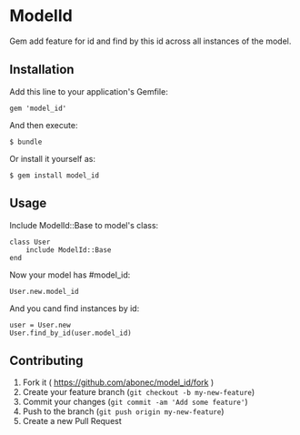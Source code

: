 # ModelId

Gem add feature for id and find by this id across all instances of the model.

## Installation

Add this line to your application's Gemfile:

    gem 'model_id'

And then execute:

    $ bundle

Or install it yourself as:

    $ gem install model_id

## Usage

Include ModelId::Base to model's class:

    class User
        include ModelId::Base
    end

Now your model has #model_id:

    User.new.model_id

And you cand find instances by id:

    user = User.new
    User.find_by_id(user.model_id)

## Contributing

1. Fork it ( https://github.com/abonec/model_id/fork )
2. Create your feature branch (`git checkout -b my-new-feature`)
3. Commit your changes (`git commit -am 'Add some feature'`)
4. Push to the branch (`git push origin my-new-feature`)
5. Create a new Pull Request
